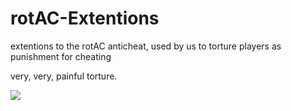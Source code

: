 # rotAC-Extentions
extentions to the rotAC anticheat, used by us to torture players as punishment for cheating

very, very, painful torture.

<img src="https://c.tenor.com/OdmrE9gUtS8AAAAC/sneaky-plotting.gif" align="center"/>

